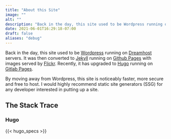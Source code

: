 ```yaml
---
title: "About this Site"
image: ""
alt: ""
description: "Back in the day, this site used to be Wordpress running on Dreamhost servers. Wanna know what current technology stack powers this site now?"
date: 2021-06-01T16:29:18-07:00
draft: false
aliases: "debug"
---
```


Back in the day, this site used to be [Wordpress][wordpress.link] running on [Dreamhost][dreamhost.link] servers. It was then converted to [Jekyll][jekyll.link] running on [Github Pages][github.link] with images served by [Flickr][flickr.link].  Recently, it has upgraded to [Hugo][hugo.link] running on [Gitlab Pages][gitlab.link].

By moving away from Wordpress, this site is noticeably faster, more secure and free to host.  I would highly recommend static site generators (SSG) for any developer interested in putting up a site.

## The Stack Trace
### Hugo
{{< hugo_specs >}}

[wordpress.link]: https://wordpress.com
[dreamhost.link]: https://www.dreamhost.com
[jekyll.link]: https://jekyllrb.com
[github.link]: https://pages.github.com
[hugo.link]: https://gohugo.io
[gitlab.link]: https://gohugo.io/hosting-and-deployment/hosting-on-gitlab
[flickr.link]: https://www.flickr.com
[forty.link]: https://themes.gohugo.io/forty

